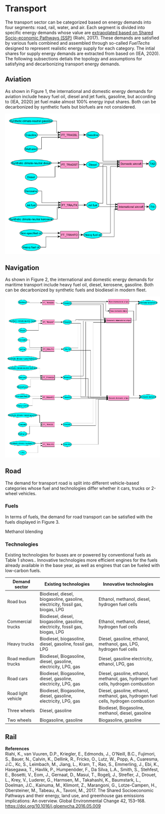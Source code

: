 # Transport

The transport sector can be categorized based on energy demands into four segments: road, rail, water, and air. Each segment is divided into specific energy demands whose value are [extrapolated based on Shared Socio-economic Pathways (SSP)](../demands/index.md) (Riahi, 2017). These demands are satisfied by various fuels combined and assembled through so-called *FuelTechs* designed to represent realistic energy supply for each category. The intial shares for supply energy demands are extracted from based on (IEA, 2020). The following subsections detials the topology and assumptions for satisfying and decarbonizing transport energy demands.

## Aviation

As shown in Figure 1, the international and domestic energy demands for aviation include heavy fuel oil, diesel and jet fuels, gasoline, but according to (IEA, 2020) jet fuel make almost 100% energy input shares. Both can be decarbonized by synthetic fuels but biofuels are not considered.

![](Transport_TAI_TAD.png)

## Navigation

As shown in Figure 2, the international and domestic energy demands for maritime transport include heavy fuel oil, diesel, kerosene, gasoline. Both can be decarbonized by synthetic fuels and biodiesel in modern fleet.

![](Transport_TWI_TWD.png)

## Road

The demand for transport road is split into different vehicle-based categories whose fuel and technologies differ whether it cars, trucks or 2-wheel vehicles.

### Fuels

In terms of fuels, the demand for road transport can be satisfied with the fuels displayed in Figure 3. 

Methanol blending

### Technologies

Existing technologies for buses are or powered by conventional fuels as Table 1 shows.. Innovative technologies more efficient engines for the fuels already available in the base year, as well as engines that can be fueled with low-carbon fuels.

| Demand sector | Existing technologies | Innovative technologies |
| ------------- | --------------------- | ----------------------- |
| Road bus      | Biodiesel, diesel, biogasoline, gasoline, electricity, fossil gas, biogas, LPG | Ethanol, methanol, diesel, hydrogen fuel cells |
| Commercial trucks | Biodiesel, diesel, biogasoline, gasoline, electricity, fossil gas, biogas, LPG | Ethanol, methanol, diesel, hydrogen fuel cells |
| Heavy trucks | Biodiesel, biogasoline, diesel, gasoline, fossil gas, LPG | Diesel, gasoline, ethanol, methanol, gas, LPG, hydrogen fuel cells |
| Road medium trucks | Biodiesel, Biogasoline, diesel, gasoline, electricity, LPG, gas | Diesel, gasoline electricity, ethanol, LPG, gas |
| Road cars | Biodiesel, Biogasoline, diesel, gasoline, electricity, LPG, gas | Diesel, gasoline, ethanol, methanol, gas, hydrogen fuel cells, hydrogen combustion |
| Road light vehicle | Biodiesel, Biogasoline, diesel, gasoline, electricity, LPG, gas | Diesel, gasoline, ethanol, methanol, gas, hydrogen fuel cells, hydrogen combustion |
| Three wheels | Diesel, gasoline | Biodiesel, Biogasoline, methanol, diesel, gasoline |
| Two wheels | Biogasoline, gasoline | Biogasoline, gasoline |

## Rail



**References**  
Riahi, K., van Vuuren, D.P., Kriegler, E., Edmonds, J., O’Neill, B.C., Fujimori, S., Bauer, N., Calvin, K., Dellink, R., Fricko, O., Lutz, W., Popp, A., Cuaresma, J.C., Kc, S., Leimbach, M., Jiang, L., Kram, T., Rao, S., Emmerling, J., Ebi, K., Hasegawa, T., Havlik, P., Humpenöder, F., Da Silva, L.A., Smith, S., Stehfest, E., Bosetti, V., Eom, J., Gernaat, D., Masui, T., Rogelj, J., Strefler, J., Drouet, L., Krey, V., Luderer, G., Harmsen, M., Takahashi, K., Baumstark, L., Doelman, J.C., Kainuma, M., Klimont, Z., Marangoni, G., Lotze-Campen, H., Obersteiner, M., Tabeau, A., Tavoni, M., 2017. The Shared Socioeconomic Pathways and their energy, land use, and greenhouse gas emissions implications: An overview. Global Environmental Change 42, 153–168. https://doi.org/10.1016/j.gloenvcha.2016.05.009
